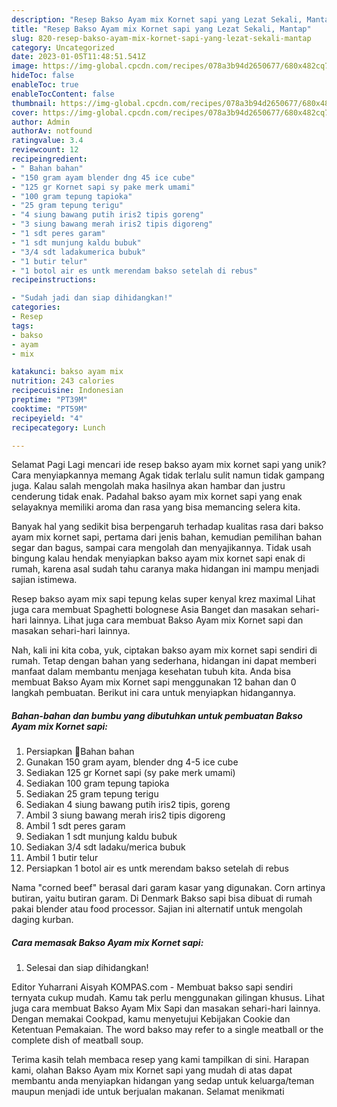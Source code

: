 ```yaml
---
description: "Resep Bakso Ayam mix Kornet sapi yang Lezat Sekali, Mantap"
title: "Resep Bakso Ayam mix Kornet sapi yang Lezat Sekali, Mantap"
slug: 820-resep-bakso-ayam-mix-kornet-sapi-yang-lezat-sekali-mantap
category: Uncategorized
date: 2023-01-05T11:48:51.541Z
image: https://img-global.cpcdn.com/recipes/078a3b94d2650677/680x482cq70/bakso-ayam-mix-kornet-sapi-foto-resep-utama.jpg
hideToc: false
enableToc: true
enableTocContent: false
thumbnail: https://img-global.cpcdn.com/recipes/078a3b94d2650677/680x482cq70/bakso-ayam-mix-kornet-sapi-foto-resep-utama.jpg
cover: https://img-global.cpcdn.com/recipes/078a3b94d2650677/680x482cq70/bakso-ayam-mix-kornet-sapi-foto-resep-utama.jpg
author: Admin
authorAv: notfound
ratingvalue: 3.4
reviewcount: 12
recipeingredient:
- " Bahan bahan"
- "150 gram ayam blender dng 45 ice cube"
- "125 gr Kornet sapi sy pake merk umami"
- "100 gram tepung tapioka"
- "25 gram tepung terigu"
- "4 siung bawang putih iris2 tipis goreng"
- "3 siung bawang merah iris2 tipis digoreng"
- "1 sdt peres garam"
- "1 sdt munjung kaldu bubuk"
- "3/4 sdt ladakumerica bubuk"
- "1 butir telur"
- "1 botol air es untk merendam bakso setelah di rebus"
recipeinstructions:

- "Sudah jadi dan siap dihidangkan!"
categories:
- Resep
tags:
- bakso
- ayam
- mix

katakunci: bakso ayam mix 
nutrition: 243 calories
recipecuisine: Indonesian
preptime: "PT39M"
cooktime: "PT59M"
recipeyield: "4"
recipecategory: Lunch

---
```



Selamat Pagi Lagi mencari ide resep bakso ayam mix kornet sapi yang unik? Cara menyiapkannya memang Agak tidak terlalu sulit namun tidak gampang juga. Kalau salah mengolah maka hasilnya akan hambar dan justru cenderung tidak enak. Padahal bakso ayam mix kornet sapi yang enak selayaknya memiliki aroma dan rasa yang bisa memancing selera kita.


Banyak hal yang sedikit bisa berpengaruh terhadap kualitas rasa dari bakso ayam mix kornet sapi, pertama dari jenis bahan, kemudian pemilihan bahan segar dan bagus, sampai cara mengolah dan menyajikannya. Tidak usah bingung kalau hendak menyiapkan bakso ayam mix kornet sapi enak di rumah, karena asal sudah tahu caranya maka hidangan ini mampu menjadi sajian istimewa.

Resep bakso ayam mix sapi tepung kelas super kenyal krez maximal Lihat juga cara membuat Spaghetti bolognese Asia Banget dan masakan sehari-hari lainnya. Lihat juga cara membuat Bakso Ayam mix Kornet sapi dan masakan sehari-hari lainnya.


Nah, kali ini kita coba, yuk, ciptakan bakso ayam mix kornet sapi sendiri di rumah. Tetap dengan bahan yang sederhana, hidangan ini dapat memberi manfaat dalam membantu menjaga kesehatan tubuh kita. Anda bisa membuat Bakso Ayam mix Kornet sapi menggunakan 12 bahan dan 0 langkah pembuatan. Berikut ini cara untuk menyiapkan hidangannya.

<!--inarticleads1-->

##### Bahan-bahan dan bumbu yang dibutuhkan untuk pembuatan Bakso Ayam mix Kornet sapi:

1. Persiapkan  💞Bahan bahan
1. Gunakan 150 gram ayam, blender dng 4-5 ice cube
1. Sediakan 125 gr Kornet sapi (sy pake merk umami)
1. Sediakan 100 gram tepung tapioka
1. Sediakan 25 gram tepung terigu
1. Sediakan 4 siung bawang putih iris2 tipis, goreng
1. Ambil 3 siung bawang merah iris2 tipis digoreng
1. Ambil 1 sdt peres garam
1. Sediakan 1 sdt munjung kaldu bubuk
1. Sediakan 3/4 sdt ladaku/merica bubuk
1. Ambil 1 butir telur
1. Persiapkan 1 botol air es untk merendam bakso setelah di rebus


Nama &#34;corned beef&#34; berasal dari garam kasar yang digunakan. Corn artinya butiran, yaitu butiran garam. Di Denmark Bakso sapi bisa dibuat di rumah pakai blender atau food processor. Sajian ini alternatif untuk mengolah daging kurban. 

<!--inarticleads2-->

##### Cara memasak Bakso Ayam mix Kornet sapi:


1. Selesai dan siap dihidangkan!

Editor Yuharrani Aisyah KOMPAS.com - Membuat bakso sapi sendiri ternyata cukup mudah. Kamu tak perlu menggunakan gilingan khusus. Lihat juga cara membuat Bakso Ayam Mix Sapi dan masakan sehari-hari lainnya. Dengan memakai Cookpad, kamu menyetujui Kebijakan Cookie dan Ketentuan Pemakaian. The word bakso may refer to a single meatball or the complete dish of meatball soup. 

Terima kasih telah membaca resep yang kami tampilkan di sini. Harapan kami, olahan Bakso Ayam mix Kornet sapi yang mudah di atas dapat membantu anda menyiapkan hidangan yang sedap untuk keluarga/teman maupun menjadi ide untuk berjualan makanan. Selamat menikmati
